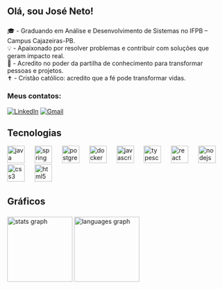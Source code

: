 <h2 align="left">Olá, sou José Neto!</h2>

###

<p align="left">🎓 - Graduando em Análise e Desenvolvimento de Sistemas no IFPB – Campus Cajazeiras-PB.<br>💡 - Apaixonado por resolver problemas e contribuir com soluções que geram impacto real.<br>🤝 - Acredito no poder da partilha de conhecimento para transformar pessoas e projetos. <br>✝️ - Cristão católico: acredito que a fé pode transformar vidas.
</p>

  ### Meus contatos:
  
  [![LinkedIn](https://img.shields.io/badge/LinkedIn-0077B5?style=for-the-badge&logo=linkedin&logoColor=white)](https://www.linkedin.com/in/jose-vieira-916759210/)
  [![Gmail](https://img.shields.io/badge/Gmail-D14836?style=for-the-badge&logo=gmail&logoColor=white)](mailto:josevieira2029@gmail.com)
  

<h2 align="left">Tecnologias</h2>

<div align="left">
  <img src="https://skillicons.dev/icons?i=java" height="40" alt="java logo"  />
  <img width="15" />
  <img src="https://skillicons.dev/icons?i=spring" height="40" alt="spring logo"  />
  <img width="15" />
  <img src="https://skillicons.dev/icons?i=postgres" height="40" alt="postgresql logo"  />
  <img width="15" />
  <img src="https://skillicons.dev/icons?i=docker" height="40" alt="docker logo"  />
  <img width="15" />
  <img src="https://skillicons.dev/icons?i=js" height="40" alt="javascript logo"  />
  <img width="15" />
  <img src="https://skillicons.dev/icons?i=ts" height="40" alt="typescript logo"  />
  <img width="15" />
  <img src="https://skillicons.dev/icons?i=react" height="40" alt="react logo"  />
  <img width="15" />
  <img src="https://skillicons.dev/icons?i=nodejs" height="40" alt="nodejs logo"  />
  <img width="15" />
  <img src="https://cdn.jsdelivr.net/gh/devicons/devicon/icons/css3/css3-original.svg" height="40" alt="css3 logo"  />
  <img width="15" />
  <img src="https://cdn.jsdelivr.net/gh/devicons/devicon/icons/html5/html5-original.svg" height="40" alt="html5 logo"  />
</div>

###

<h2 align="left">Gráficos</h2>

###

<div align="left">
  <img src="https://github-readme-stats.vercel.app/api?username=JoseNeto-dev&hide_title=false&hide_rank=false&show_icons=true&include_all_commits=true&count_private=true&disable_animations=false&theme=dracula&locale=en&hide_border=false&order=1" height="150" alt="stats graph"  />
  <img src="https://github-readme-stats.vercel.app/api/top-langs?username=JoseNeto-dev&locale=en&hide_title=false&layout=compact&card_width=320&langs_count=5&theme=dracula&hide_border=false&order=2" height="150" alt="languages graph"  />
</div>



